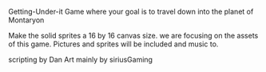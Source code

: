 Getting-Under-it
Game where your goal is to travel down into the planet of Montaryon

Make the solid sprites a 16 by 16 canvas size. we are focusing on the assets of this game. Pictures and sprites will be included and music to.

scripting by Dan Art mainly by siriusGaming
